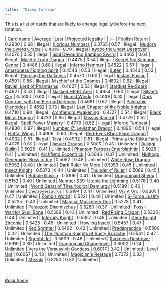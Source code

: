 ```yaml
---
title:  "Disco Inferno"
---
```


This is a list of cards that are likely to change legality before the next rotation.

| Card name | Average | Last | Projected legality |
| :-- |
[Foolish Return](https://db.ygoprodeck.com/card/?search=Foolish%20Return) | 0.2930 | 0.68 | Illegal |
[Glorious Numbers](https://db.ygoprodeck.com/card/?search=Glorious%20Numbers) | 0.3765 | 0.57 | Illegal |
[Mudora the Sword Oracle](https://db.ygoprodeck.com/card/?search=Mudora%20the%20Sword%20Oracle) | 0.4056 | 0.70 | Illegal |
[Kycoo the Ghost Destroyer](https://db.ygoprodeck.com/card/?search=Kycoo%20the%20Ghost%20Destroyer) | 0.4070 | 0.55 | Illegal |
[Soul Devouring Bamboo Sword](https://db.ygoprodeck.com/card/?search=Soul%20Devouring%20Bamboo%20Sword) | 0.4465 | 0.64 | Illegal |
[Malefic Truth Dragon](https://db.ygoprodeck.com/card/?search=Malefic%20Truth%20Dragon) | 0.4475 | 0.54 | Illegal |
[Secret Six Samurai - Genba](https://db.ygoprodeck.com/card/?search=Secret%20Six%20Samurai%20-%20Genba) | 0.4486 | 0.60 | Illegal |
[Inferno Hammer](https://db.ygoprodeck.com/card/?search=Inferno%20Hammer) | 0.4522 | 0.57 | Illegal |
[Amazoness Fighting Spirit](https://db.ygoprodeck.com/card/?search=Amazoness%20Fighting%20Spirit) | 0.4543 | 0.53 | Illegal |
[Buten](https://db.ygoprodeck.com/card/?search=Buten) | 0.4543 | 0.53 | Illegal |
[Piercing the Darkness](https://db.ygoprodeck.com/card/?search=Piercing%20the%20Darkness) | 0.4570 | 0.60 | Illegal |
[Instant Fusion](https://db.ygoprodeck.com/card/?search=Instant%20Fusion) | 0.4591 | 0.56 | Illegal |
[Mischief of the Gnomes](https://db.ygoprodeck.com/card/?search=Mischief%20of%20the%20Gnomes) | 0.4602 | 0.62 | Illegal |
[Raviel, Lord of Phantasms](https://db.ygoprodeck.com/card/?search=Raviel,%20Lord%20of%20Phantasms) | 0.4627 | 0.53 | Illegal |
[Stardust Re-Spark](https://db.ygoprodeck.com/card/?search=Stardust%20Re-Spark) | 0.4627 | 0.53 | Illegal |
[Masked HERO Anki](https://db.ygoprodeck.com/card/?search=Masked%20HERO%20Anki) | 0.4654 | 0.60 | Illegal |
[Silver's Cry](https://db.ygoprodeck.com/card/?search=Silver's%20Cry) | 0.4654 | 0.60 | Illegal |
[Humid Winds](https://db.ygoprodeck.com/card/?search=Humid%20Winds) | 0.4659 | 0.55 | Illegal |
[Dark Contract with the Eternal Darkness](https://db.ygoprodeck.com/card/?search=Dark%20Contract%20with%20the%20Eternal%20Darkness) | 0.4681 | 0.67 | Illegal |
[Paleozoic Olenoides](https://db.ygoprodeck.com/card/?search=Paleozoic%20Olenoides) | 0.4692 | 0.73 | Illegal |
[Last Chapter of the Noble Knights](https://db.ygoprodeck.com/card/?search=Last%20Chapter%20of%20the%20Noble%20Knights) | 0.4710 | 0.90 | Illegal |
[Archfiend's Awakening](https://db.ygoprodeck.com/card/?search=Archfiend's%20Awakening) | 0.4727 | 0.54 | Illegal |
[Black Metal Dragon](https://db.ygoprodeck.com/card/?search=Black%20Metal%20Dragon) | 0.4733 | 0.65 | Illegal |
[Missus Radiant](https://db.ygoprodeck.com/card/?search=Missus%20Radiant) | 0.4779 | 0.52 | Illegal |
[Spell Power Mastery](https://db.ygoprodeck.com/card/?search=Spell%20Power%20Mastery) | 0.4779 | 0.52 | Illegal |
[Inferno Tempest](https://db.ygoprodeck.com/card/?search=Inferno%20Tempest) | 0.4830 | 0.87 | Illegal |
[Number 17: Leviathan Dragon](https://db.ygoprodeck.com/card/?search=Number%2017:%20Leviathan%20Dragon) | 0.4895 | 0.54 | Illegal |
[Fluffal Wings](https://db.ygoprodeck.com/card/?search=Fluffal%20Wings) | 0.4906 | 0.60 | Illegal |
[Red-Eyes Black Flare Dragon](https://db.ygoprodeck.com/card/?search=Red-Eyes%20Black%20Flare%20Dragon) | 0.4932 | 0.51 | Illegal |
[Teva](https://db.ygoprodeck.com/card/?search=Teva) | 0.4932 | 0.51 | Illegal |
[Primula the Rikka Fairy](https://db.ygoprodeck.com/card/?search=Primula%20the%20Rikka%20Fairy) | 0.4975 | 0.59 | Illegal |
[Amulet Dragon](https://db.ygoprodeck.com/card/?search=Amulet%20Dragon) | 0.5005 | 0.45 | Unlimited |
[Bujingi Quilin](https://db.ygoprodeck.com/card/?search=Bujingi%20Quilin) | 0.5025 | 0.41 | Unlimited |
[Phantom Fortress Enterblathnir](https://db.ygoprodeck.com/card/?search=Phantom%20Fortress%20Enterblathnir) | 0.5025 | 0.41 | Unlimited |
[Archfiend Eccentrick](https://db.ygoprodeck.com/card/?search=Archfiend%20Eccentrick) | 0.5046 | 0.37 | Unlimited |
[Nidhogg, Generaider Boss of Ice](https://db.ygoprodeck.com/card/?search=Nidhogg,%20Generaider%20Boss%20of%20Ice) | 0.5052 | 0.48 | Unlimited |
[White Rose Dragon](https://db.ygoprodeck.com/card/?search=White%20Rose%20Dragon) | 0.5052 | 0.48 | Unlimited |
[Dark Ruler No More](https://db.ygoprodeck.com/card/?search=Dark%20Ruler%20No%20More) | 0.5053 | 0.45 | Unlimited |
[Insect Knight](https://db.ygoprodeck.com/card/?search=Insect%20Knight) | 0.5073 | 0.44 | Unlimited |
[Thunder of Ruler](https://db.ygoprodeck.com/card/?search=Thunder%20of%20Ruler) | 0.5089 | 0.45 | Unlimited |
[Bubble Illusion](https://db.ygoprodeck.com/card/?search=Bubble%20Illusion) | 0.5109 | 0.41 | Unlimited |
[Dragonmaid Sheou](https://db.ygoprodeck.com/card/?search=Dragonmaid%20Sheou) | 0.5152 | 0.49 | Unlimited |
[Number S39: Utopia the Lightning](https://db.ygoprodeck.com/card/?search=Number%20S39:%20Utopia%20the%20Lightning) | 0.5178 | 0.40 | Unlimited |
[World Gears of Theurlogical Demiurgy](https://db.ygoprodeck.com/card/?search=World%20Gears%20of%20Theurlogical%20Demiurgy) | 0.5189 | 0.46 | Unlimited |
[Destroyersaurus](https://db.ygoprodeck.com/card/?search=Destroyersaurus) | 0.5194 | 0.41 | Unlimited |
[Giant Orc](https://db.ygoprodeck.com/card/?search=Giant%20Orc) | 0.5205 | 0.47 | Unlimited |
[Zombie World](https://db.ygoprodeck.com/card/?search=Zombie%20World) | 0.5221 | 0.48 | Unlimited |
[S-Force Justify](https://db.ygoprodeck.com/card/?search=S-Force%20Justify) | 0.5225 | 0.43 | Unlimited |
[Magical Musketeer Doc](https://db.ygoprodeck.com/card/?search=Magical%20Musketeer%20Doc) | 0.5278 | 0.41 | Unlimited |
[Paleozoic Dinomischus](https://db.ygoprodeck.com/card/?search=Paleozoic%20Dinomischus) | 0.5280 | 0.37 | Unlimited |
[Fossil Warrior Skull Bone](https://db.ygoprodeck.com/card/?search=Fossil%20Warrior%20Skull%20Bone) | 0.5309 | 0.43 | Unlimited |
[Red Rising Dragon](https://db.ygoprodeck.com/card/?search=Red%20Rising%20Dragon) | 0.5325 | 0.44 | Unlimited |
[Infernity Knight](https://db.ygoprodeck.com/card/?search=Infernity%20Knight) | 0.5357 | 0.46 | Unlimited |
[Gem-Knight Zirconia](https://db.ygoprodeck.com/card/?search=Gem-Knight%20Zirconia) | 0.5425 | 0.45 | Unlimited |
[Howling Insect](https://db.ygoprodeck.com/card/?search=Howling%20Insect) | 0.5457 | 0.47 | Unlimited |
[Red Sprinter](https://db.ygoprodeck.com/card/?search=Red%20Sprinter) | 0.5462 | 0.42 | Unlimited |
[Predapractice](https://db.ygoprodeck.com/card/?search=Predapractice) | 0.5500 | 0.02 | Unlimited |
[The Phantom Knights of Rusty Bardiche](https://db.ygoprodeck.com/card/?search=The%20Phantom%20Knights%20of%20Rusty%20Bardiche) | 0.5541 | 0.47 | Unlimited |
[Spright Jet](https://db.ygoprodeck.com/card/?search=Spright%20Jet) | 0.5609 | 0.46 | Unlimited |
[Darkness Destroyer](https://db.ygoprodeck.com/card/?search=Darkness%20Destroyer) | 0.5919 | 0.39 | Unlimited |
[Dragonmaid Changeover](https://db.ygoprodeck.com/card/?search=Dragonmaid%20Changeover) | 0.6002 | 0.24 | Unlimited |
[Vera the Vernusylph Goddess](https://db.ygoprodeck.com/card/?search=Vera%20the%20Vernusylph%20Goddess) | 0.6017 | 0.42 | Unlimited |
[Level Up!](https://db.ygoprodeck.com/card/?search=Level%20Up!) | 0.6067 | 0.43 | Unlimited |
[Magician's Restage](https://db.ygoprodeck.com/card/?search=Magician's%20Restage) | 0.7372 | 0.33 | Unlimited |
[Mezuki](https://db.ygoprodeck.com/card/?search=Mezuki) | 0.8250 | 0.32 | Unlimited |

<br>

###### [Back home](index)